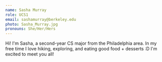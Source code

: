 ```yaml
---
name: Sasha Murray
role: UCS1
email: sashamurray@berkeley.edu
photo: Sasha_Murray.jpg
pronouns: She/Her/Hers
---
```

Hi! I'm Sasha, a second-year CS major from the Philadelphia area. In my free time I love hiking, exploring, and eating good food + desserts :D I'm excited to meet you all!